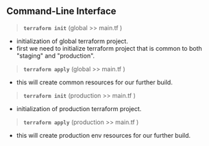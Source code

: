 ## Command-Line Interface

> **`terraform init`** (global >> main.tf )
- initialization of global terraform project. 
- first we need to initialize terraform project that is common to both "staging" and "production".

> **`terraform apply`** (global >> main.tf )
- this will create common resources for our further build.

> **`terraform init`** (production >> main.tf )
- initialization of production terraform project.

> **`terraform apply`** (production >> main.tf )
- this will create production env resources for our further build.
